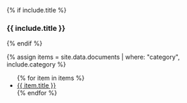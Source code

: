 {% if include.title %}
<h3>{{ include.title }}</h3>
{% endif %}

{% assign items = site.data.documents | where: "category", include.category %}

<ul>
{% for item in items %}
<li><a href="{{ site.document_folder | append: item.name | relative_url }}" target="_blank">{{ item.title }}</a></li>
{% endfor %}
</ul>

